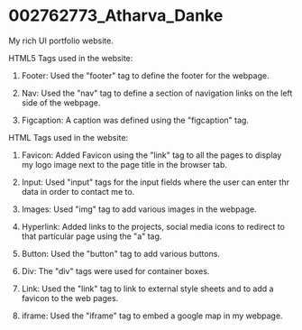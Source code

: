 # 002762773_Atharva_Danke


My rich UI portfolio website.


HTML5 Tags used in the website:

1. Footer: Used the "footer" tag to define the footer for the webpage.

2. Nav: Used the "nav" tag to define a section of navigation links on the left side of the webpage.

3. Figcaption: A caption was defined using the "figcaption" tag.


HTML Tags used in the website:

1. Favicon: Added Favicon using the "link" tag to all the pages to display my logo image next to the page title in the browser tab.

2. Input: Used "input" tags for the input fields where the user can enter thr data in order to contact me to.

4. Images: Used "img" tag to add various images in the webpage.

5. Hyperlink: Added links to the projects, social media icons to redirect to that particular page using the "a" tag.

6. Button: Used the "button" tag to add various buttons.

7. Div: The "div" tags were used for container boxes.

8. Link: Used the "link" tag to link to external style sheets and to add a favicon to the web pages.

9. iframe: Used the "iframe" tag to embed a google map in my webpage.
